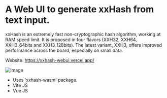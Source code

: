 # A Web UI to generate xxHash from text input.

xxHash is an extremely fast non-cryptographic hash algorithm, working at RAM speed limit. It is proposed in four flavors (XXH32, XXH64, XXH3_64bits and XXH3_128bits). The latest variant, XXH3, offers improved performance across the board, especially on small data.

Website:  https://xxhash-webui.vercel.app/

![image](https://user-images.githubusercontent.com/20613798/200842645-922cf93a-f06c-459f-9eb7-0ba4d487066c.png)


- Uses 'xxhash-wasm' package.
- Vite JS
- Vue JS
